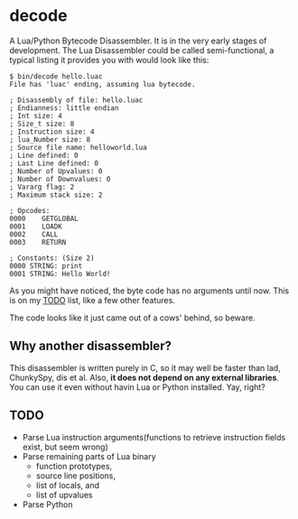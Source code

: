 # decode
A Lua/Python Bytecode Disassembler. It is in the very early stages of
development. The Lua Disassembler could be called semi-functional,
a typical listing it provides you with would look like this:

```
$ bin/decode hello.luac
File has 'luac' ending, assuming lua bytecode.

; Disassembly of file: hello.luac
; Endianness: little endian
; Int size: 4
; Size_t size: 8
; Instruction size: 4
; lua_Number size: 8
; Source file name: helloworld.lua
; Line defined: 0
; Last Line defined: 0
; Number of Upvalues: 0
; Number of Downvalues: 0
; Vararg flag: 2
; Maximum stack size: 2

; Opcodes: 
0000    GETGLOBAL
0001    LOADK
0002    CALL
0003    RETURN

; Constants: (Size 2)
0000 STRING: print
0001 STRING: Hello World!
```

As you might have noticed, the byte code has no arguments until now. This is
on my [TODO](#todo) list, like a few other features.

The code looks like it just came out of a cows' behind, so beware.

## Why another disassembler?

This disassembler is written purely in C, so it may well be faster than lad, 
ChunkySpy, dis et al.
Also, **it does not depend on any external libraries**. You can use it even
without havin Lua or Python installed. Yay, right?

## TODO

* Parse Lua instruction arguments(functions to retrieve instruction fields exist, but seem wrong)
* Parse remaining parts of Lua binary
  * function prototypes,
  * source line positions,
  * list of locals, and
  * list of upvalues
* Parse Python
